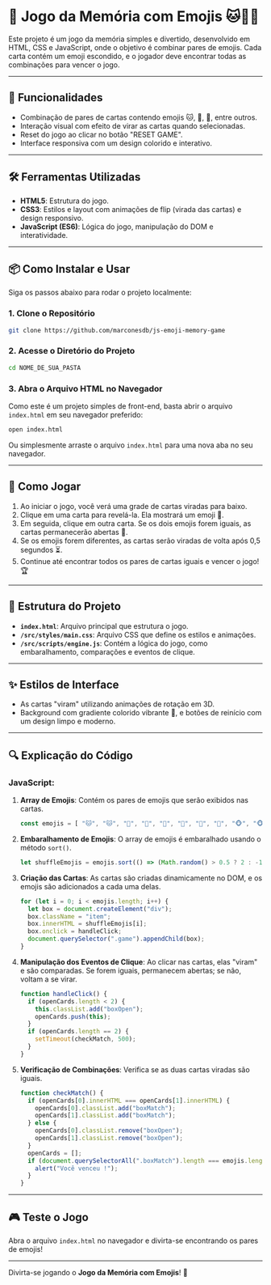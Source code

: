 # 🧠 Jogo da Memória com Emojis 🐱🐶🦊

Este projeto é um jogo da memória simples e divertido, desenvolvido em HTML, CSS e JavaScript, onde o objetivo é combinar pares de emojis. Cada carta contém um emoji escondido, e o jogador deve encontrar todas as combinações para vencer o jogo.

---

## 🚀 Funcionalidades

- Combinação de pares de cartas contendo emojis 🐱, 🦊, 🐶, entre outros.
- Interação visual com efeito de virar as cartas quando selecionadas.
- Reset do jogo ao clicar no botão "RESET GAME".
- Interface responsiva com um design colorido e interativo.

---

## 🛠️ Ferramentas Utilizadas

- **HTML5**: Estrutura do jogo.
- **CSS3**: Estilos e layout com animações de flip (virada das cartas) e design responsivo.
- **JavaScript (ES6)**: Lógica do jogo, manipulação do DOM e interatividade.

---

## 📦 Como Instalar e Usar

Siga os passos abaixo para rodar o projeto localmente:

### 1. Clone o Repositório

```bash
git clone https://github.com/marconesdb/js-emoji-memory-game
```

### 2. Acesse o Diretório do Projeto

```bash
cd NOME_DE_SUA_PASTA
```

### 3. Abra o Arquivo HTML no Navegador

Como este é um projeto simples de front-end, basta abrir o arquivo `index.html` em seu navegador preferido:

```bash
open index.html
```

Ou simplesmente arraste o arquivo `index.html` para uma nova aba no seu navegador.

---

## 📖 Como Jogar

1. Ao iniciar o jogo, você verá uma grade de cartas viradas para baixo.
2. Clique em uma carta para revelá-la. Ela mostrará um emoji 🎴.
3. Em seguida, clique em outra carta. Se os dois emojis forem iguais, as cartas permanecerão abertas 🎉.
4. Se os emojis forem diferentes, as cartas serão viradas de volta após 0,5 segundos ⏳.
5. Continue até encontrar todos os pares de cartas iguais e vencer o jogo! 🏆

---

## 📂 Estrutura do Projeto

- **`index.html`**: Arquivo principal que estrutura o jogo.
- **`/src/styles/main.css`**: Arquivo CSS que define os estilos e animações.
- **`/src/scripts/engine.js`**: Contém a lógica do jogo, como embaralhamento, comparações e eventos de clique.

---

## ✨ Estilos de Interface

- As cartas "viram" utilizando animações de rotação em 3D.
- Background com gradiente colorido vibrante 🌈, e botões de reinício com um design limpo e moderno.

---

## 🔍 Explicação do Código

### JavaScript:

1. **Array de Emojis**: Contém os pares de emojis que serão exibidos nas cartas.
   ```javascript
   const emojis = [ "🐱", "🐱", "🦝", "🦝", "🦊", "🦊", "🐶", "🐶", "🐵", "🐵", "🦁", "🦁", "🐯", "🐯", "🐮", "🐮"];
   ```

2. **Embaralhamento de Emojis**: O array de emojis é embaralhado usando o método `sort()`.
   ```javascript
   let shuffleEmojis = emojis.sort(() => (Math.random() > 0.5 ? 2 : -1));
   ```

3. **Criação das Cartas**: As cartas são criadas dinamicamente no DOM, e os emojis são adicionados a cada uma delas.
   ```javascript
   for (let i = 0; i < emojis.length; i++) {
     let box = document.createElement("div");
     box.className = "item";
     box.innerHTML = shuffleEmojis[i];
     box.onclick = handleClick;
     document.querySelector(".game").appendChild(box);
   }
   ```

4. **Manipulação dos Eventos de Clique**: Ao clicar nas cartas, elas "viram" e são comparadas. Se forem iguais, permanecem abertas; se não, voltam a se virar.
   ```javascript
   function handleClick() {
     if (openCards.length < 2) {
       this.classList.add("boxOpen");
       openCards.push(this);
     }
     if (openCards.length == 2) {
       setTimeout(checkMatch, 500);
     }
   }
   ```

5. **Verificação de Combinações**: Verifica se as duas cartas viradas são iguais.
   ```javascript
   function checkMatch() {
     if (openCards[0].innerHTML === openCards[1].innerHTML) {
       openCards[0].classList.add("boxMatch");
       openCards[1].classList.add("boxMatch");
     } else {
       openCards[0].classList.remove("boxOpen");
       openCards[1].classList.remove("boxOpen");
     }
     openCards = [];
     if (document.querySelectorAll(".boxMatch").length === emojis.length) {
       alert("Você venceu !");
     }
   }
   ```

---

## 🎮 Teste o Jogo

Abra o arquivo `index.html` no navegador e divirta-se encontrando os pares de emojis!

---

Divirta-se jogando o **Jogo da Memória com Emojis**! 🎉